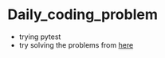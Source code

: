 # Daily_coding_problem
- trying pytest
- try solving the problems from [here](https://www.dailycodingproblem.com/)
